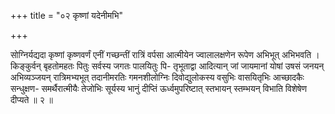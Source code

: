 +++
title = "०२ कृष्णां यदेनीमभि"

+++

सोग्निर्यद्यदा कृष्णां कृष्णवर्णं एनीं गच्छन्तीं रात्रिं वर्पसा आत्मीयेन ज्वालालक्षणेन रूपेण अभिभूत् अभिभवति । किङ्कुर्वन् बृहतोमहतः पितुः सर्वस्य जगतः पालयितुः पि- तृभूताद्वा आदित्यान् जां जायमानां योषां उषसं जनयन् अभिव्यञ्जयन् रात्रिमभ्यभूत् तदानीमरतिः गमनशीलोग्निः दिवोद्युलोकस्य वसुभिः वासयितृभिः आच्छादकैः सन्धुक्षण- समर्थैरात्मीयैः तेजोभिः सूर्यस्य भानुं दीप्तिं ऊर्ध्वमुपरिष्टात् स्तभायन् स्तम्भयन् विभाति विशेषेण दीप्यते ॥ २ ॥